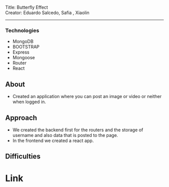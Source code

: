 Title: Butterfly Effect <br>
Creator: Eduardo Salcedo, Safia , Xiaolin<br>

---

### Technologies

- MongoDB
- BOOTSTRAP
- Express
- Mongoose
- Router
- React

## About
- Created an application where you can post an image or video or neither when logged in.

## Approach
- We created the backend first for the routers and the storage of username and also data that is posted to the page.
- In the frontend we created a react app.



## Difficulties


# Link
